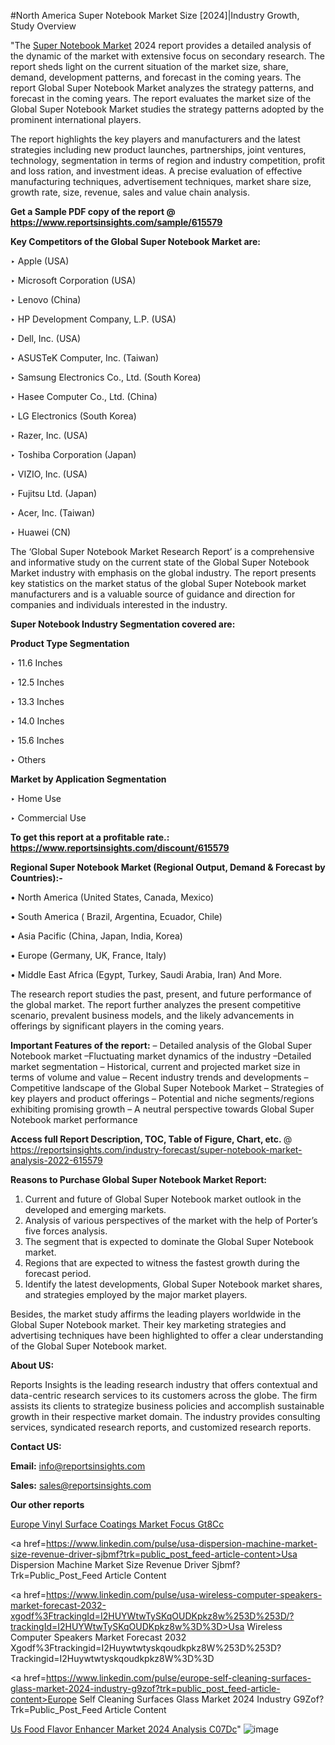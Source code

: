 #North America Super Notebook Market Size [2024]|Industry Growth, Study Overview

"The <a href=https://www.reportsinsights.com/sample/615579>Super Notebook Market</a> 2024 report provides a detailed analysis of the dynamic of the market with extensive focus on secondary research. The report sheds light on the current situation of the market size, share, demand, development patterns, and forecast in the coming years. The report Global Super Notebook Market analyzes the strategy patterns, and forecast in the coming years. The report evaluates the market size of the Global Super Notebook Market studies the strategy patterns adopted by the prominent international players.

The report highlights the key players and manufacturers and the latest strategies including new product launches, partnerships, joint ventures, technology, segmentation in terms of region and industry competition, profit and loss ration, and investment ideas. A precise evaluation of effective manufacturing techniques, advertisement techniques, market share size, growth rate, size, revenue, sales and value chain analysis.

<strong>Get a Sample PDF copy of the report @ <a href=https://www.reportsinsights.com/sample/615579 style=color:#0000ff;>https://www.reportsinsights.com/sample/615579</a></strong>

<strong>Key Competitors of the Global Super Notebook Market are:</strong>

‣ Apple (USA)

‣ Microsoft Corporation (USA)

‣ Lenovo (China)

‣ HP Development Company, L.P. (USA)

‣ Dell, Inc. (USA)

‣ ASUSTeK Computer, Inc. (Taiwan)

‣ Samsung Electronics Co., Ltd. (South Korea)

‣ Hasee Computer Co., Ltd. (China)

‣ LG Electronics (South Korea)

‣ Razer, Inc. (USA)

‣ Toshiba Corporation (Japan)

‣ VIZIO, Inc. (USA)

‣ Fujitsu Ltd. (Japan)

‣ Acer, Inc. (Taiwan)

‣ Huawei (CN)

The ‘Global Super Notebook Market Research Report’ is a comprehensive and informative study on the current state of the Global Super Notebook Market industry with emphasis on the global industry. The report presents key statistics on the market status of the global Super Notebook market manufacturers and is a valuable source of guidance and direction for companies and individuals interested in the industry.

<strong>Super Notebook Industry Segmentation covered are:</strong>

<strong>Product Type Segmentation</strong>

‣ 11.6 Inches

‣ 12.5 Inches

‣ 13.3 Inches

‣ 14.0 Inches

‣ 15.6 Inches

‣ Others

<strong>Market by Application Segmentation</strong>

‣ Home Use

‣ Commercial Use

<strong>To get this report at a profitable rate.: <a href=https://www.reportsinsights.com/discount/615579 style=color:#0000ff;>https://www.reportsinsights.com/discount/615579</a></strong>

<strong>Regional Super Notebook Market (Regional Output, Demand &amp; Forecast by Countries):-</strong>

• North America (United States, Canada, Mexico)

• South America ( Brazil, Argentina, Ecuador, Chile)

• Asia Pacific (China, Japan, India, Korea)

• Europe (Germany, UK, France, Italy)

• Middle East Africa (Egypt, Turkey, Saudi Arabia, Iran) And More.

The research report studies the past, present, and future performance of the global market. The report further analyzes the present competitive scenario, prevalent business models, and the likely advancements in offerings by significant players in the coming years.

<strong>Important Features of the report:</strong>
– Detailed analysis of the Global Super Notebook market
–Fluctuating market dynamics of the industry
–Detailed market segmentation
– Historical, current and projected market size in terms of volume and value
– Recent industry trends and developments
– Competitive landscape of the Global Super Notebook Market
– Strategies of key players and product offerings
– Potential and niche segments/regions exhibiting promising growth
– A neutral perspective towards Global Super Notebook market performance

<strong>Access full Report Description, TOC, Table of Figure, Chart, etc. </strong>@   <a href=https://reportsinsights.com/industry-forecast/super-notebook-market-analysis-2022-615579 style=color:#0000ff;>https://reportsinsights.com/industry-forecast/super-notebook-market-analysis-2022-615579</a>

<strong>Reasons to Purchase Global Super Notebook Market Report:</strong>
1. Current and future of Global Super Notebook market outlook in the developed and emerging markets.
2. Analysis of various perspectives of the market with the help of Porter’s five forces analysis.
3. The segment that is expected to dominate the Global Super Notebook market.
4. Regions that are expected to witness the fastest growth during the forecast period.
5. Identify the latest developments, Global Super Notebook market shares, and strategies employed by the major market players.

Besides, the market study affirms the leading players worldwide in the Global Super Notebook market. Their key marketing strategies and advertising techniques have been highlighted to offer a clear understanding of the Global Super Notebook market.

<strong><strong>About US</strong>:</strong>

Reports Insights is the leading research industry that offers contextual and data-centric research services to its customers across the globe. The firm assists its clients to strategize business policies and accomplish sustainable growth in their respective market domain. The industry provides consulting services, syndicated research reports, and customized research reports.

<strong>Contact US:</strong>

<p class=><b>Email:</b> <a href=mailto:info@reportsinsights.com>info@reportsinsights.com</a></p>
<p class=><b>Sales:</b> <a href=mailto:sales@reportsinsights.com>sales@reportsinsights.com</a></p>

<strong>Our other reports</strong>

<a href=https://www.linkedin.com/pulse/europe-vinyl-surface-coatings-market-focus-gt8cc/>Europe Vinyl Surface Coatings Market Focus Gt8Cc</a>

<a href=https://www.linkedin.com/pulse/usa-dispersion-machine-market-size-revenue-driver-sjbmf?trk=public_post_feed-article-content>Usa Dispersion Machine Market Size Revenue Driver Sjbmf?Trk=Public_Post_Feed Article Content</a>

<a href=https://www.linkedin.com/pulse/usa-wireless-computer-speakers-market-forecast-2032-xgodf%3FtrackingId=I2HUYWtwTySKqOUDKpkz8w%253D%253D/?trackingId=I2HUYWtwTySKqOUDKpkz8w%3D%3D>Usa Wireless Computer Speakers Market Forecast 2032 Xgodf%3Ftrackingid=I2Huywtwtyskqoudkpkz8W%253D%253D?Trackingid=I2Huywtwtyskqoudkpkz8W%3D%3D</a>

<a href=https://www.linkedin.com/pulse/europe-self-cleaning-surfaces-glass-market-2024-industry-g9zof?trk=public_post_feed-article-content>Europe Self Cleaning Surfaces Glass Market 2024 Industry G9Zof?Trk=Public_Post_Feed Article Content</a>

<a href=https://www.linkedin.com/pulse/us-food-flavor-enhancer-market-2024-analysis-c07dc/>Us Food Flavor Enhancer Market 2024 Analysis C07Dc</a>"
![image](https://github.com/aanak123/RIMarketer1/assets/158471119/708d673a-a2db-448a-bb2f-5138969ef4d1)
